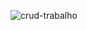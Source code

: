 ![crud-trabalho](https://github.com/rifresK/Crud-laravel-souto/assets/142271869/48d41150-0bad-4c2a-9148-7fa8c8c707f5)
